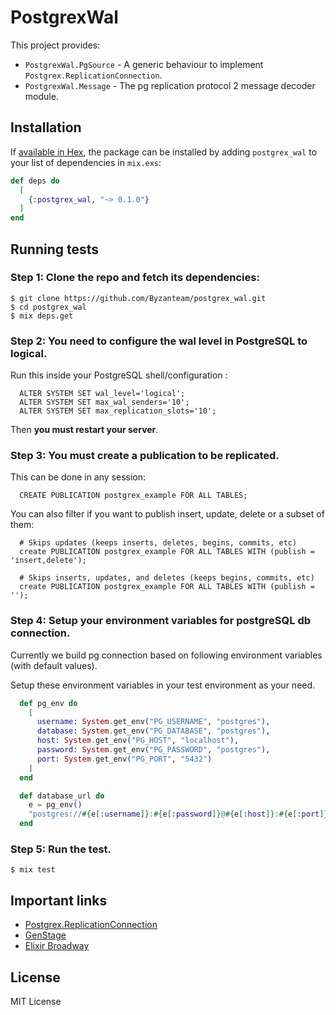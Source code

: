 # PostgrexWal

This project provides:

* `PostgrexWal.PgSource` - A generic behaviour to implement `Postgrex.ReplicationConnection`.
* `PostgrexWal.Message` - The pg replication protocol 2 message decoder module.

## Installation

If [available in Hex](https://hex.pm/docs/publish), the package can be installed
by adding `postgrex_wal` to your list of dependencies in `mix.exs`:

```elixir
def deps do
  [
    {:postgrex_wal, "~> 0.1.0"}
  ]
end
```

## Running tests

### Step 1: Clone the repo and fetch its dependencies:

    $ git clone https://github.com/Byzanteam/postgrex_wal.git
    $ cd postgrex_wal
    $ mix deps.get

### Step 2: You need to configure the wal level in PostgreSQL to logical.

Run this inside your PostgreSQL shell/configuration :

      ALTER SYSTEM SET wal_level='logical';
      ALTER SYSTEM SET max_wal_senders='10';
      ALTER SYSTEM SET max_replication_slots='10';

Then **you must restart your server**.

### Step 3: You must create a publication to be replicated.

This can be done in any session:

      CREATE PUBLICATION postgrex_example FOR ALL TABLES;

You can also filter if you want to publish insert, update,
delete or a subset of them:

      # Skips updates (keeps inserts, deletes, begins, commits, etc)
      create PUBLICATION postgrex_example FOR ALL TABLES WITH (publish = 'insert,delete');

      # Skips inserts, updates, and deletes (keeps begins, commits, etc)
      create PUBLICATION postgrex_example FOR ALL TABLES WITH (publish = '');

### Step 4: Setup your environment variables for postgreSQL db connection.

Currently we build pg connection based on following environment variables (with default values).

Setup these environment variables in your test environment as your need.

```elixir
  def pg_env do
    [
      username: System.get_env("PG_USERNAME", "postgres"),
      database: System.get_env("PG_DATABASE", "postgres"),
      host: System.get_env("PG_HOST", "localhost"),
      password: System.get_env("PG_PASSWORD", "postgres"),
      port: System.get_env("PG_PORT", "5432")
    ]
  end

  def database_url do
    e = pg_env()
    "postgres://#{e[:username]}:#{e[:password]}@#{e[:host]}:#{e[:port]}/#{e[:database]}"
  end
```

### Step 5: Run the test.

    $ mix test

## Important links

* [Postgrex.ReplicationConnection](https://hexdocs.pm/postgrex/Postgrex.ReplicationConnection.html)
* [GenStage](https://hexdocs.pm/gen_stage/GenStage.html)
* [Elixir Broadway](https://elixir-broadway.org/)

## License

MIT License
